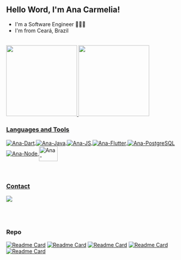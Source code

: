## Hello Word, I'm Ana Carmelia!


  - I'm a Software Engineer 👩🏻‍💻
  - I'm from Ceará, Brazil


<br>

<a href="https://github.com/anabenicio">
<img height="190em" src="https://github-readme-stats.vercel.app/api?username=anabenicio&theme=tokyonight&show_icons=true)"/>
<img height="190em" src="https://github-readme-stats.vercel.app/api/top-langs/?username=anabenicio&layout=compact&theme=tokyonight&show_icons=true"/>


<br>

### Languages and Tools

<div style="display: inline_block">
 
  
  <img align="center" alt="Ana-Dart" src="https://img.shields.io/badge/Dart-0175C2?style=for-the-badge&logo=dart&logoColor=white">
  <img align="center" alt="Ana-Java"  src="https://img.shields.io/badge/Java-ED8B00?style=for-the-badge&logo=java&logoColor=white">
  <img align="center" alt="Ana-JS"  src="https://img.shields.io/badge/JavaScript-323330?style=for-the-badge&logo=javascript&logoColor=F7DF1E">
  <img align="center" alt="Ana-Flutter" src="https://img.shields.io/badge/Flutter-02569B?style=for-the-badge&logo=flutter&logoColor=white">
  <img align="center" alt="Ana-PostgreSQL" src="https://img.shields.io/badge/PostgreSQL-316192?style=for-the-badge&logo=postgresql&logoColor=white">
  <img align="center" alt="Ana-Node" src="https://img.shields.io/badge/Node.js-43853D?style=for-the-badge&logo=node.js&logoColor=white">
  <img align="center" alt="Ana-Docker" height="40" width="50" src="https://cdn.jsdelivr.net/gh/devicons/devicon/icons/docker/docker-original-wordmark.svg">
       
         

</div><br>

<br>

### Contact

<div>
  <a href="mailto:anacarmelibe@gmail.com" target="_blank"><img src="https://img.shields.io/badge/Gmail-D14836?style=for-the-badge&logo=gmail&logoColor=white" target="_blank"></a>
</div>
  
<br><br>
  
 ### Repo
 
  [![Readme Card](https://github-readme-stats.vercel.app/api/pin/?username=anabenicio&repo=bankline-api&theme=tokyonight)](https://github.com/anabenicio/bankline-api)
  [![Readme Card](https://github-readme-stats.vercel.app/api/pin/?username=anabenicio&repo=depesas-pessoais&theme=tokyonight)](https://github.com/anabenicio/depesas-pessoais)
  [![Readme Card](https://github-readme-stats.vercel.app/api/pin/?username=anabenicio&repo=GuiaDePerguntas&theme=tokyonight)](https://github.com/anabenicio/GuiaDePerguntas)
  [![Readme Card](https://github-readme-stats.vercel.app/api/pin/?username=anabenicio&repo=chat&theme=tokyonight)](https://github.com/anabenicio/Chat)
  [![Readme Card](https://github-readme-stats.vercel.app/api/pin/?username=anabenicio&repo=Batalha_Naval_PDS_Cliente&theme=tokyonight)](https://github.com/anabenicio/Batalha_Naval_PDS_Cliente)
  


